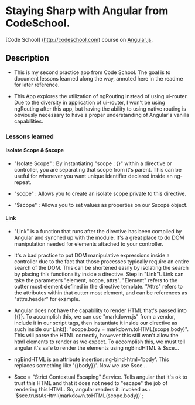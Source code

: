 # Staying Sharp with Angular from CodeSchool.  

[Code School] (http://codeschool.com) course on [Angular.js](https://angularjs.org/).

## Description

- This is my second practice app from Code School.  The goal is to document lessons learned along the way, annoted here in the readme for later reference.

- This App explores the utilization of ngRouting instead of using ui-router.  Due to the diversity in application of ui-router, I won't be using ngRouting after this app, but having the ability to using native routing is obviously necessary to have a proper understanding of Angular's vanilla capabilities.  

### Lessons learned
#### Isolate Scope & $scope
- "Isolate Scope" : By instantiating "scope : {}" within a directive or controller, you are separating that scope from it's parent. This can be useful for whenever you want unique identifier declared inside an ng-repeat.

- "scope" : Allows you to create an isolate scope private to this directive.

- "$scope" : Allows you to set values as properties on our $scope object.

#### Link
- "Link" is a function that runs after the directive has been compiled by Angular and synched up with the module.  It's a great place to do DOM manipulation needed for elements attached to your controller.

- It's a bad practice to put DOM manipulative expressions inside a controller due to the fact that those processes typically require an entire search of the DOM. This can be shortened easily by isolating the search by placing this functionality inside a directive. Step in "Link"!. Link can take the parameters "element, scope, attrs".  "Element" refers to the outter most element defined in the directive template. "Attrs" refers to the attributes within that outter most element, and can be references as "attrs.header" for example.

- Angular does not have the capability to render HTML that's passed into {{}}.  To accomplish this, we can use "markdown.js" from a vendor, include it in our script tags, then instantiate it inside our directive as such inside our Link(): "scope.body = markdown.toHTML(scope.body)".  This will parse the HTML correctly, however this still won't allow the html elements to render as we expect.  To accomplish this, we must tell angular it's safe to render the elements using ngBindHTML & $sce...

- ngBindHTML is an attribute insertion: ng-bind-html='body'.  This replaces something like '<attribute>{{body}}</attribute>'.  Now we use $sce...

- $sce = "Strict Contextual Escaping" Service.  Tells angular that it's ok to trust this HTML and that it does not need to "escape" the job of rendering this HTML.  So, angular renders it.  invoked as : '$sce.trustAsHtml(markdown.toHTML(scope.body))';
